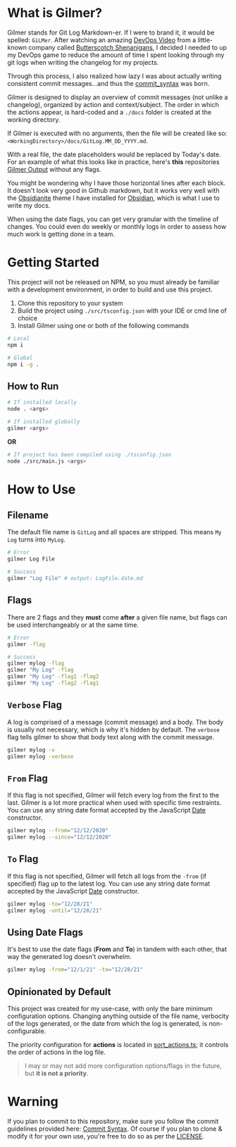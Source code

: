 
# What is Gilmer?
Gilmer stands for Git Log Markdown-er. If I were to brand it, it would be spelled: `GiLMer`. After watching an amazing [DevOps Video](https://www.youtube.com/watch?v=t9HRzE7_2Xc) from a little-known company called [Butterscotch Shenanigans](https://www.youtube.com/user/BScotchShenani), I decided I needed to up my DevOps game to reduce the amount of time I spent looking through my git logs when writing the changelog for my projects.

Through this process, I also realized how lazy I was about actually writing consistent commit messages...and thus the [commit_syntax](/docs/commit_syntax) was born.

Gilmer is designed to display an overview of commit messages (not unlike a changelog), organized by action and context/subject. The order in which the actions appear, is hard-coded and a `./docs` folder is created at the working directory.

If Gilmer is executed with no arguments, then the file will be created like so: `<WorkingDirectory>/docs/GitLog.MM_DD_YYYY.md`.

With a real file, the date placeholders would be replaced by Today's date. For an example of what this looks like in practice, here's **this** repositories [Gilmer Output](/docs/ExampleLog.11_25_2021.md) without any flags.

You might be wondering why I have those horizontal lines after each block. It doesn't look very good in Github markdown, but it works very well with the [Obsidianite](/docs/.obsidian/themes/Obsidianite.css) theme I have installed for [Obsidian](https://obsidian.md/), which is what I use to write my docs.

When using the date flags, you can get very granular with the timeline of changes. You could even do weekly or monthly logs in order to assess how much work is getting done in a team.



# Getting Started
This project will not be released on NPM, so you must already be familiar with a development environment, in order to build and use this project.
1. Clone this repository to your system
3. Build the project using `./src/tsconfig.json` with your IDE or cmd line of choice
4. Install Gilmer using one or both of the following commands
```bash
# Local
npm i

# Global
npm i -g .
```

## How to Run
```bash
# If installed locally
node . <args>

# If installed globally
gilmer <args>
```
**OR**
```bash
# If project has been compiled using ./tsconfig.json
node ./src/main.js <args>
```



# How to Use
## Filename
The default file name is `GitLog` and all spaces are stripped. This means `My Log` turns into `MyLog`.
```bash
# Error
gilmer Log File

# Success
gilmer "Log File" # output: LogFile.date.md
```

## Flags
There are 2 flags and they **must** come **after** a given file name, but flags can be used interchangeably or at the same time.
```bash
# Error
gilmer -flag

# Success
gilmer mylog -flag
gilmer "My Log" -flag
gilmer "My Log" -flag1 -flag2
gilmer "My Log" -flag2 -flag1
```

## `Verbose` Flag
A log is comprised of a message (commit message) and a body. The body is usually not necessary, which is why it's hidden by default. The `verbose` flag tells gilmer to show that body text along with the commit message.
```bash
gilmer mylog -v
gilmer mylog -verbose
```

## `From` Flag
If this flag is not specified, Gilmer will fetch every log from the first to the last. Gilmer is a lot more practical when used with specific time restraints. You can use any string date format accepted by the JavaScript [Date](https://developer.mozilla.org/en-US/docs/Web/JavaScript/Reference/Global_Objects/Date/Date) constructor.
```bash
gilmer mylog --from="12/12/2020"
gilmer mylog --since="12/12/2020"
```

## `To` Flag
If this flag is not specified, Gilmer will fetch all logs from the `-from` (if specified) flag up to the latest log. You can use any string date format accepted by the JavaScript [Date](https://developer.mozilla.org/en-US/docs/Web/JavaScript/Reference/Global_Objects/Date/Date) constructor.
```bash
gilmer mylog -to="12/28/21"
gilmer mylog -until="12/28/21"
```

## Using Date Flags
It's best to use the date flags (**From** and **To**) in tandem with each other, that way the generated log doesn't overwhelm.
```bash
gilmer mylog -from="12/1/21" -to="12/28/21"
```


## Opinionated by Default
This project was created for my use-case, with only the bare minimum configuration options. Changing anything outside of the file name, verbocity of the logs generated, or the date from which the log is generated, is non-configurable.

The priority configuration for **actions** is located in [sort_actions.ts](https://github.com/Jaeiya/gilmer/blob/22eeb59011582fe6e76a50cf69ed5c117bdbe212/src/lib/sort_actions.ts#L10-L16); it controls the order of actions in the log file.

> I may or may not add more configuration options/flags in the future, but **it is not a priority**.



# Warning
If you plan to commit to this repository, make sure you follow the commit guidelines provided here: [Commit Syntax](/docs/commit_syntax.md). Of course if you plan to clone & modify it for your own use, you're free to do so as per the [LICENSE](/LICENSE).




